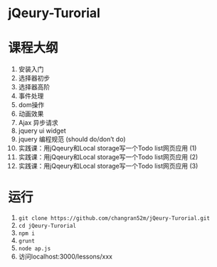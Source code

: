jQeury-Turorial
===============
# 课程大纲
1. 安装入门
2. 选择器初步
3. 选择器高阶
4. 事件处理
5. dom操作
6. 动画效果
7. Ajax 异步请求
8. jquery ui widget
9. jquery 编程规范 (should do/don’t do)
10. 实践课：用jQqeury和Local storage写一个Todo list网页应用 (1)
11. 实践课：用jQqeury和Local storage写一个Todo list网页应用 (2)
12. 实践课：用jQqeury和Local storage写一个Todo list网页应用 (3)

# 运行
1. `git clone https://github.com/changran52m/jQeury-Turorial.git`
2. `cd jQeury-Turorial`
3. `npm i`
4. `grunt`
5. `node ap.js`
6. 访问localhost:3000/lessons/xxx


